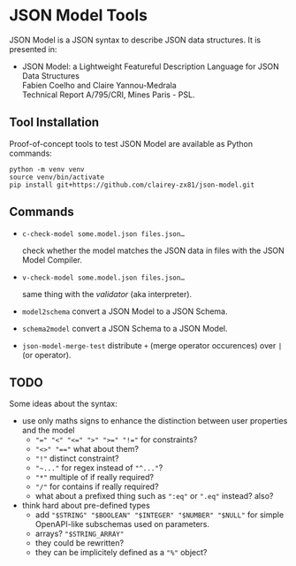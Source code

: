 # JSON Model Tools

JSON Model is a JSON syntax to describe JSON data structures.
It is presented in:

- JSON Model: a Lightweight Featureful Description Language for JSON Data Structures  
  Fabien Coelho and Claire Yannou-Medrala  
  Technical Report A/795/CRI, Mines Paris - PSL.

## Tool Installation

Proof-of-concept tools to test JSON Model are available as Python commands:

```shell
python -m venv venv
source venv/bin/activate
pip install git+https://github.com/clairey-zx81/json-model.git
```

## Commands

- `c-check-model some.model.json files.json…`

   check whether the model matches the JSON data in files
   with the JSON Model Compiler.

- `v-check-model some.model.json files.json…`

   same thing with the *validator* (aka interpreter).

- `model2schema` convert a JSON Model to a JSON Schema.
- `schema2model` convert a JSON Schema to a JSON Model.
- `json-model-merge-test` distribute `+` (merge operator occurences) over
  `|` (or operator).

## TODO

Some ideas about the syntax:

- use only maths signs to enhance the distinction between user properties and the model
  - `"=" "<" "<=" ">" ">=" "!="` for constraints?
  - `"<>" "=="` what about them?
  - `"!"` distinct constraint?
  - `"~..."` for regex instead of `"^..."`?
  - `"*"` multiple of if really required?
  - `"/"` for contains if really required?
  - what about a prefixed thing such as `":eq"` or `".eq"` instead? also?
- think hard about pre-defined types
  - add `"$STRING" "$BOOLEAN" "$INTEGER" "$NUMBER" "$NULL"` for simple OpenAPI-like subschemas used on parameters.
  - arrays? `"$STRING_ARRAY"`
  - they could be rewritten?
  - they can be implicitely defined as a `"%"` object?
